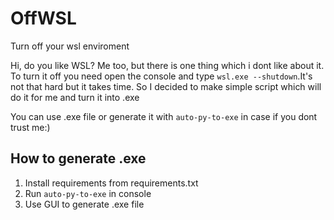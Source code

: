 # OffWSL
Turn off your wsl enviroment

Hi, do you like WSL? Me too, but there is one thing which i dont like about it. To turn it off you need open the console and type ```wsl.exe --shutdown```.It's not that hard but it takes time. So I decided to make simple script which will do it for me and turn it into .exe


You can use .exe file or generate it with `auto-py-to-exe` in case if you dont trust me:)

## How to generate .exe
1. Install requirements from requirements.txt
2. Run ```auto-py-to-exe``` in console
3. Use GUI to generate .exe file
